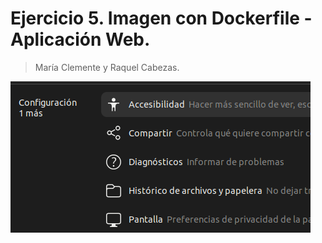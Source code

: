 # Ejercicio 5. Imagen con Dockerfile - Aplicación Web. 

> María Clemente y Raquel Cabezas. 

![image-20240220095542742](./Ejercicio5.assets/image-20240220095542742.png)